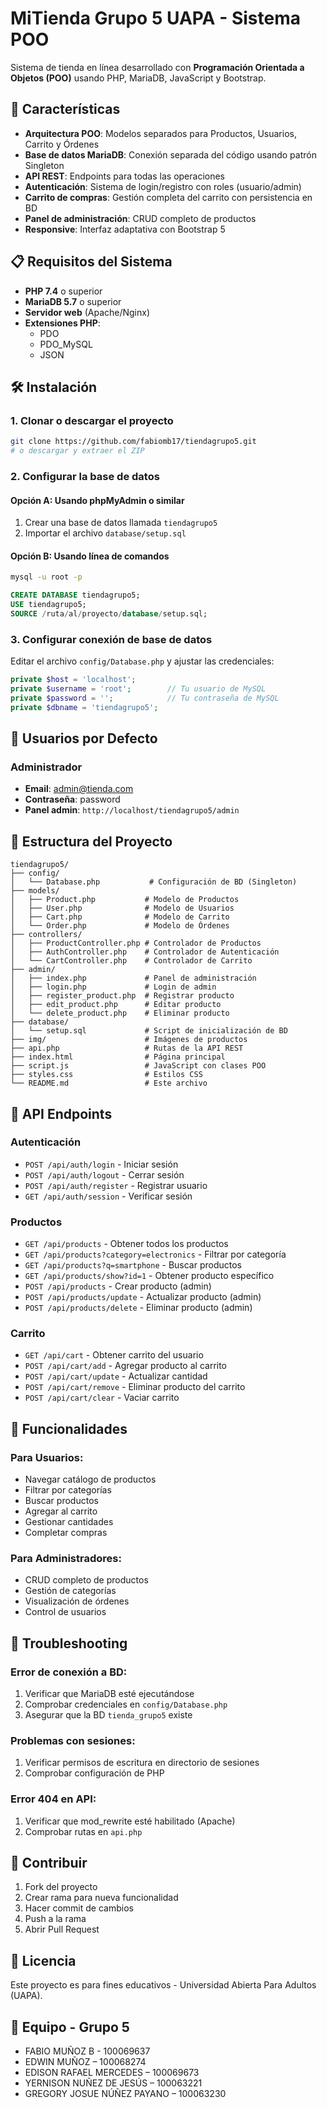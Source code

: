 # MiTienda Grupo 5 UAPA - Sistema POO

Sistema de tienda en línea desarrollado con **Programación Orientada a Objetos (POO)** usando PHP, MariaDB, JavaScript y Bootstrap.

## 🚀 Características

- **Arquitectura POO**: Modelos separados para Productos, Usuarios, Carrito y Órdenes
- **Base de datos MariaDB**: Conexión separada del código usando patrón Singleton
- **API REST**: Endpoints para todas las operaciones
- **Autenticación**: Sistema de login/registro con roles (usuario/admin)
- **Carrito de compras**: Gestión completa del carrito con persistencia en BD
- **Panel de administración**: CRUD completo de productos
- **Responsive**: Interfaz adaptativa con Bootstrap 5

## 📋 Requisitos del Sistema

- **PHP 7.4** o superior
- **MariaDB 5.7** o superior
- **Servidor web** (Apache/Nginx)
- **Extensiones PHP**:
  - PDO
  - PDO_MySQL
  - JSON

## 🛠️ Instalación

### 1. Clonar o descargar el proyecto
```bash
git clone https://github.com/fabiomb17/tiendagrupo5.git
# o descargar y extraer el ZIP
```

### 2. Configurar la base de datos

#### Opción A: Usando phpMyAdmin o similar
1. Crear una base de datos llamada `tiendagrupo5`
2. Importar el archivo `database/setup.sql`

#### Opción B: Usando línea de comandos
```bash
mysql -u root -p
```
```sql
CREATE DATABASE tiendagrupo5;
USE tiendagrupo5;
SOURCE /ruta/al/proyecto/database/setup.sql;
```

### 3. Configurar conexión de base de datos
Editar el archivo `config/Database.php` y ajustar las credenciales:

```php
private $host = 'localhost';
private $username = 'root';        // Tu usuario de MySQL
private $password = '';            // Tu contraseña de MySQL
private $dbname = 'tiendagrupo5';
```

## 👤 Usuarios por Defecto

### Administrador
- **Email**: admin@tienda.com
- **Contraseña**: password
- **Panel admin**: `http://localhost/tiendagrupo5/admin`

## 📁 Estructura del Proyecto

```
tiendagrupo5/
├── config/
│   └── Database.php           # Configuración de BD (Singleton)
├── models/
│   ├── Product.php           # Modelo de Productos
│   ├── User.php              # Modelo de Usuarios
│   ├── Cart.php              # Modelo de Carrito
│   └── Order.php             # Modelo de Órdenes
├── controllers/
│   ├── ProductController.php # Controlador de Productos
│   ├── AuthController.php    # Controlador de Autenticación
│   └── CartController.php    # Controlador de Carrito
├── admin/
│   ├── index.php             # Panel de administración
│   ├── login.php             # Login de admin
│   ├── register_product.php  # Registrar producto
│   ├── edit_product.php      # Editar producto
│   └── delete_product.php    # Eliminar producto
├── database/
│   └── setup.sql             # Script de inicialización de BD
├── img/                      # Imágenes de productos
├── api.php                   # Rutas de la API REST
├── index.html                # Página principal
├── script.js                 # JavaScript con clases POO
├── styles.css                # Estilos CSS
└── README.md                 # Este archivo
```

## 🔧 API Endpoints

### Autenticación
- `POST /api/auth/login` - Iniciar sesión
- `POST /api/auth/logout` - Cerrar sesión
- `POST /api/auth/register` - Registrar usuario
- `GET /api/auth/session` - Verificar sesión

### Productos
- `GET /api/products` - Obtener todos los productos
- `GET /api/products?category=electronics` - Filtrar por categoría
- `GET /api/products?q=smartphone` - Buscar productos
- `GET /api/products/show?id=1` - Obtener producto específico
- `POST /api/products` - Crear producto (admin)
- `POST /api/products/update` - Actualizar producto (admin)
- `POST /api/products/delete` - Eliminar producto (admin)

### Carrito
- `GET /api/cart` - Obtener carrito del usuario
- `POST /api/cart/add` - Agregar producto al carrito
- `POST /api/cart/update` - Actualizar cantidad
- `POST /api/cart/remove` - Eliminar producto del carrito
- `POST /api/cart/clear` - Vaciar carrito


## 📱 Funcionalidades

### Para Usuarios:
- Navegar catálogo de productos
- Filtrar por categorías
- Buscar productos
- Agregar al carrito
- Gestionar cantidades
- Completar compras

### Para Administradores:
- CRUD completo de productos
- Gestión de categorías
- Visualización de órdenes
- Control de usuarios

## 🐛 Troubleshooting

### Error de conexión a BD:
1. Verificar que MariaDB esté ejecutándose
2. Comprobar credenciales en `config/Database.php`
3. Asegurar que la BD `tienda_grupo5` existe

### Problemas con sesiones:
1. Verificar permisos de escritura en directorio de sesiones
2. Comprobar configuración de PHP

### Error 404 en API:
1. Verificar que mod_rewrite esté habilitado (Apache)
2. Comprobar rutas en `api.php`

## 🤝 Contribuir

1. Fork del proyecto
2. Crear rama para nueva funcionalidad
3. Hacer commit de cambios
4. Push a la rama
5. Abrir Pull Request

## 📄 Licencia

Este proyecto es para fines educativos - Universidad Abierta Para Adultos (UAPA).

## 👥 Equipo - Grupo 5

- FABIO MUÑOZ B - 100069637
- EDWIN MUÑOZ – 100068274 
- EDISON RAFAEL MERCEDES – 100069673 
- YERNISON NUÑEZ DE JESÚS – 100063221 
- GREGORY JOSUE NÚÑEZ PAYANO – 100063230 